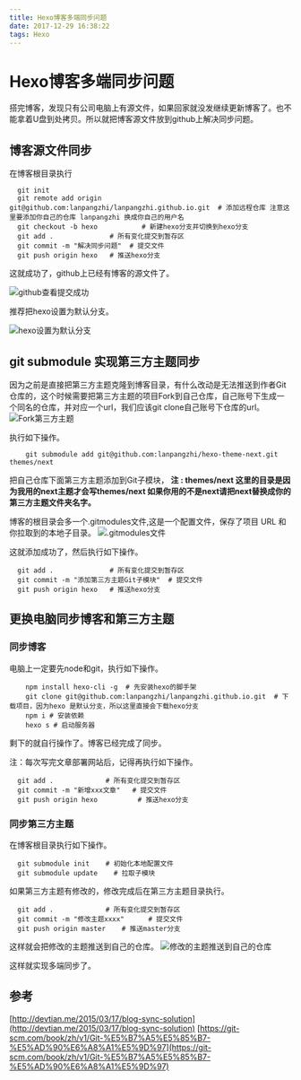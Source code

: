 ```yaml
---
title: Hexo博客多端同步问题
date: 2017-12-29 16:38:22
tags: Hexo
---
```

# Hexo博客多端同步问题
搭完博客，发现只有公司电脑上有源文件，如果回家就没发继续更新博客了。也不能拿着U盘到处拷贝。所以就把博客源文件放到github上解决同步问题。
<!--more-->

## 博客源文件同步

在博客根目录执行

```
  git init
  git remote add origin git@github.com:lanpangzhi/lanpangzhi.github.io.git  # 添加远程仓库 注意这里要添加你自己的仓库 lanpangzhi 换成你自己的用户名
  git checkout -b hexo   		 # 新建hexo分支并切换到hexo分支
  git add . 			 # 所有变化提交到暂存区
  git commit -m "解决同步问题"  # 提交文件
  git push origin hexo   # 推送hexo分支

```

这就成功了，github上已经有博客的源文件了。

![github查看提交成功](http://hexo-1252491761.file.myqcloud.com/Hexo%E5%8D%9A%E5%AE%A2%E5%A4%9A%E7%AB%AF%E5%90%8C%E6%AD%A5%E9%97%AE%E9%A2%98/20171229170524.png)

推荐把hexo设置为默认分支。

![hexo设置为默认分支](http://hexo-1252491761.file.myqcloud.com/Hexo%E5%8D%9A%E5%AE%A2%E5%A4%9A%E7%AB%AF%E5%90%8C%E6%AD%A5%E9%97%AE%E9%A2%98/20171229170951.png)

## git submodule 实现第三方主题同步
因为之前是直接把第三方主题克隆到博客目录，有什么改动是无法推送到作者Git仓库的，这个时候需要把第三方主题的项目Fork到自己仓库，自己账号下生成一个同名的仓库，并对应一个url，我们应该git clone自己账号下仓库的url。
![Fork第三方主题](http://hexo-1252491761.file.myqcloud.com/Hexo%E5%8D%9A%E5%AE%A2%E5%A4%9A%E7%AB%AF%E5%90%8C%E6%AD%A5%E9%97%AE%E9%A2%98/20171229172902.png)

执行如下操作。
```
	git submodule add git@github.com:lanpangzhi/hexo-theme-next.git themes/next 
```
把自己仓库下面第三方主题添加到Git子模块， **注 : themes/next 这里的目录是因为我用的next主题才会写themes/next  如果你用的不是next请把next替换成你的第三方主题文件夹名字。**  

博客的根目录会多一个.gitmodules文件,这是一个配置文件，保存了项目 URL 和你拉取到的本地子目录。
![.gitmodules文件](http://hexo-1252491761.file.myqcloud.com/Hexo%E5%8D%9A%E5%AE%A2%E5%A4%9A%E7%AB%AF%E5%90%8C%E6%AD%A5%E9%97%AE%E9%A2%98/20171229174101.png)

这就添加成功了，然后执行如下操作。
```
  git add . 			 # 所有变化提交到暂存区
  git commit -m "添加第三方主题Git子模块"  # 提交文件
  git push origin hexo   # 推送hexo分支
```

## 更换电脑同步博客和第三方主题
### 同步博客
电脑上一定要先node和git，执行如下操作。

```
	npm install hexo-cli -g  # 先安装hexo的脚手架
	git clone git@github.com:lanpangzhi/lanpangzhi.github.io.git  # 下载项目，因为hexo 是默认分支，所以这里直接会下载hexo分支
	npm i # 安装依赖
	hexo s # 启动服务器
```
剩下的就自行操作了。博客已经完成了同步。

注：每次写完文章部署网站后，记得再执行如下操作。

```
  git add . 			# 所有变化提交到暂存区
  git commit -m "新增xxx文章"  	# 提交文件
  git push origin hexo   		# 推送hexo分支
```
### 同步第三方主题

在博客根目录执行如下操作。
```
  git submodule init	# 初始化本地配置文件
  git submodule update    # 拉取子模块
```

如果第三方主题有修改的，修改完成后在第三方主题目录执行。

```
  git add . 			# 所有变化提交到暂存区
  git commit -m "修改主题xxxx"  	# 提交文件
  git push origin master   	# 推送master分支
```
这样就会把修改的主题推送到自己的仓库。
![修改的主题推送到自己的仓库](http://hexo-1252491761.file.myqcloud.com/Hexo%E5%8D%9A%E5%AE%A2%E5%A4%9A%E7%AB%AF%E5%90%8C%E6%AD%A5%E9%97%AE%E9%A2%98/20171229175442.png)

这样就实现多端同步了。



## 参考
[http://devtian.me/2015/03/17/blog-sync-solution](http://devtian.me/2015/03/17/blog-sync-solution)
[https://git-scm.com/book/zh/v1/Git-%E5%B7%A5%E5%85%B7-%E5%AD%90%E6%A8%A1%E5%9D%97](https://git-scm.com/book/zh/v1/Git-%E5%B7%A5%E5%85%B7-%E5%AD%90%E6%A8%A1%E5%9D%97)

